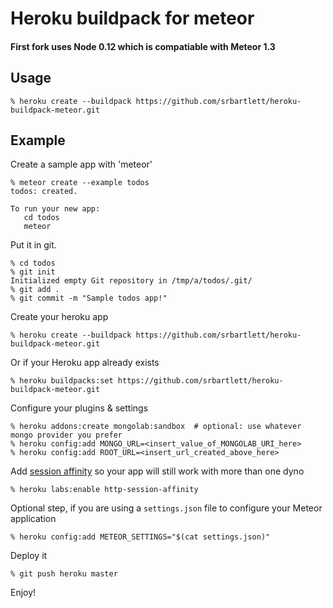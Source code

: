 # Heroku buildpack for meteor

#### First fork uses Node 0.12 which is compatiable with Meteor 1.3
## Usage

```
% heroku create --buildpack https://github.com/srbartlett/heroku-buildpack-meteor.git
```

## Example

Create a sample app with 'meteor'

```
% meteor create --example todos
todos: created.

To run your new app:
   cd todos
   meteor
```

Put it in git.

```
% cd todos
% git init
Initialized empty Git repository in /tmp/a/todos/.git/
% git add .
% git commit -m "Sample todos app!"
```

Create your heroku app

```
% heroku create --buildpack https://github.com/srbartlett/heroku-buildpack-meteor.git
```

Or if your Heroku app already exists

```
% heroku buildpacks:set https://github.com/srbartlett/heroku-buildpack-meteor.git
```

Configure your plugins & settings

```
% heroku addons:create mongolab:sandbox  # optional: use whatever mongo provider you prefer
% heroku config:add MONGO_URL=<insert_value_of_MONGOLAB_URI_here>
% heroku config:add ROOT_URL=<insert_url_created_above_here>
```

Add [session affinity](https://devcenter.heroku.com/articles/session-affinity) so your app will still work with more than one dyno
```
% heroku labs:enable http-session-affinity
```

Optional step, if you are using a ```settings.json``` file to configure your Meteor application

```
% heroku config:add METEOR_SETTINGS="$(cat settings.json)"
```

Deploy it

```
% git push heroku master
```

Enjoy!
